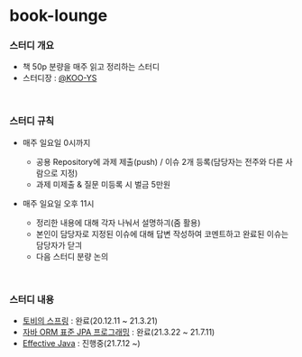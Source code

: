 # book-lounge

### 스터디 개요
- 책 50p 분량을 매주 읽고 정리하는 스터디
- 스터디장 : [@KOO-YS](https://github.com/KOO-YS)

<br>

### 스터디 규칙
- 매주 일요일 0시까지 
  - 공용 Repository에 과제 제출(push) / 이슈 2개 등록(담당자는 전주와 다른 사람으로 지정)
  - 과제 미제출 & 질문 미등록 시 벌금 5만원

- 매주 일요일 오후 11시  
  - 정리한 내용에 대해 각자 나눠서 설명하긔(줌 활용) 
  - 본인이 담당자로 지정된 이슈에 대해 답변 작성하여 코멘트하고 완료된 이슈는 담당자가 닫긔
  - 다음 스터디 분량 논의

<br>

### 스터디 내용
- [토비의 스프링](https://github.com/team-tancheon/book-lounge/tree/main/%ED%86%A0%EB%B9%84%EC%9D%98%20%EC%8A%A4%ED%94%84%EB%A7%81) : 완료(20.12.11 ~ 21.3.21)
- [자바 ORM 표준 JPA 프로그래밍](https://github.com/team-tancheon/book-lounge/tree/main/JPA) : 완료(21.3.22 ~ 21.7.11) 
- [Effective Java](https://github.com/team-tancheon/book-lounge/tree/main/Effective%20Java) : 진행중(21.7.12 ~)
